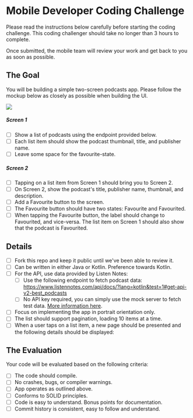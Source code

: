 # Mobile Developer Coding Challenge

Please read the instructions below carefully before starting the coding challenge. This coding challenger should take no longer than 3 hours to complete.

Once submitted, the mobile team will review your work and get back to you as soon as possible.

## The Goal

You will be building a simple two-screen podcasts app. Please follow the mockup below as closely as possible when building the UI.

[![](https://i.imgur.com/eyErQf4.png)](https://i.imgur.com/eyErQf4.png)

##### Screen 1

- [ ] Show a list of podcasts using the endpoint provided below.
- [ ] Each list item should show the podcast thumbnail, title, and publisher name.
- [ ] Leave some space for the favourite-state.

##### Screen 2

- [ ] Tapping on a list item from Screen 1 should bring you to Screen 2.
- [ ] On Screen 2, show the podcast's title, publisher name, thumbnail, and description.
- [ ] Add a Favourite button to the screen.
- [ ] The Favourite button should have two states: Favourite and Favourited.
- [ ] When tapping the Favourite button, the label should change to Favourited, and vice-versa. The list item on Screen 1 should also show that the podcast is Favourited.

## Details

- [ ] Fork this repo and keep it public until we've been able to review it.
- [ ] Can be written in either Java or Kotlin. Preference towards Kotlin.
- [ ] For the API, use data provided by Listen Notes:
	 - [ ] Use the following endpoint to fetch podcast data: https://www.listennotes.com/api/docs/?lang=kotlin&test=1#get-api-v2-best_podcasts
	 - [ ] No API key required, you can simply use the mock server to fetch test data. [More information here](https://www.listennotes.help/article/48-how-to-test-the-podcast-api-without-an-api-key "More information here").
- [ ] Focus on implementing the app in portrait orientation only.
- [ ] The list should support pagination, loading 10 items at a time.
- [ ] When a user taps on a list item, a new page should be presented and the following details should be displayed:

## The Evaluation

Your code will be evaluated based on the following criteria:

- [ ] The code should compile.
- [ ] No crashes, bugs, or compiler warnings.
- [ ] App operates as outlined above.
- [ ] Conforms to SOLID principles.
- [ ] Code is easy to understand. Bonus points for documentation.
- [ ] Commit history is consistent, easy to follow and understand.
